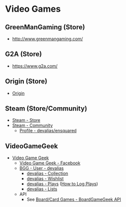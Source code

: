 # Video Games

## GreenManGaming (Store)

* http://www.greenmangaming.com/

## G2A (Store)

* https://www.g2a.com/

## Origin (Store)

* [Origin](https://www.origin.com/)

## Steam (Store/Community)

* [Steam - Store](http://store.steampowered.com/)
* [Steam - Community](http://steamcommunity.com/)
  * [Profile - devalias/ensquared](http://steamcommunity.com/id/ensquared/)

## VideoGameGeek

* [Video Game Geek](http://www.videogamegeek.com/)
  * [Video Game Geek - Facebook](https://www.facebook.com/pages/VideoGameGeek/138201619526589)
  * [BGG - User - devalias](http://www.videogamegeek.com/user/devalias)
    * [devalias - Collection](http://www.videogamegeek.com/collection/user/devalias)
    * [devalias - Wishlist](http://www.videogamegeek.com/wishlist/devalias)
    * [devalias - Plays](http://www.videogamegeek.com/plays/bymonth/user/devalias/subtype/videogame) ([How to Log Plays](http://boardgamegeek.com/wiki/page/plays))
    * [devalias - Lists](http://www.videogamegeek.com/geeklist/lists/user/devalias)
  * API
    * See [Board/Card Games - BoardGameGeek API](boardgames-cardgames.md)

